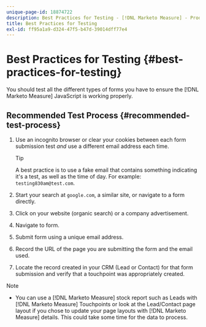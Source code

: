 ```yaml
---
unique-page-id: 18874722
description: Best Practices for Testing - [!DNL Marketo Measure] - Product Documentation
title: Best Practices for Testing
exl-id: ff95a1a9-d324-47f5-b47d-39014dff77e4
---
```

# Best Practices for Testing {#best-practices-for-testing}

You should test all the different types of forms you have to ensure the [!DNL Marketo Measure] JavaScript is working properly.

## Recommended Test Process {#recommended-test-process}

1. Use an incognito browser or clear your cookies between each form submission test _and_ use a different email address each time.

   >[!TIP]
   >
   >A best practice is to use a fake email that contains something indicating it's a test, as well as the time of day. For example: `testing830am@test.com`.

1. Start your search at `google.com`, a similar site, or navigate to a form directly.

1. Click on your website (organic search) or a company advertisement.

1. Navigate to form.

1. Submit form using a unique email address.

1. Record the URL of the page you are submitting the form and the email used.

1. Locate the record created in your CRM (Lead or Contact) for that form submission and verify that a touchpoint was appropriately created.

>[!NOTE]
>
>* You can use a [!DNL Marketo Measure] stock report such as Leads with [!DNL Marketo Measure] Touchpoints or look at the Lead/Contact page layout if you chose to update your page layouts with [!DNL Marketo Measure] details. This could take some time for the data to process.
